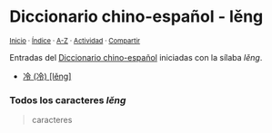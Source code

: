 # Diccionario chino-español - lěng
<sup>[Inicio](../index.md) · [Índice](../indices/chino-espanol.md) · [A-Z](../indices/alfabetico.md) · [Actividad](../indices/actividad.md) · [Compartir](https://x.com/intent/tweet?text=Entradas%20del%20Diccionario%20chino-espa%C3%B1ol%20iniciadas%20en%20la%20s%C3%ADlaba%20%C2%AB%C2%BB.%0A%E2%86%92%20https%3A%2F%2Fjucardus.github.io%2Findices%2Fchino-espanol-leng3.html%0A%0A%23chn_espnl_jucardsu%0A%40jucardus)</sup>

Entradas del [Diccionario chino-español](../indices/chino-espanol.md) iniciadas con la sílaba _lěng_.

* [冷 (冷) [lěng]](../contenido/l/e/n/leng3-20919.md)

### Todos los caracteres _lěng_

> caracteres
